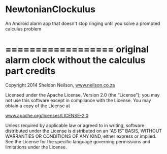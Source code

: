 NewtonianClockulus
==================

An Android alarm app that doesn't stop ringing until you solve a prompted calculus problem


==================
original alarm clock without the calculus part credits
==================
Copyright 2014 Sheldon Neilson, www.neilson.co.za

Licensed under the Apache License, Version 2.0 (the “License”); you may not use this software except in compliance with the License. You may obtain a copy of the License at

www.apache.org/licenses/LICENSE-2.0

Unless required by applicable law or agreed to in writing, software distributed under the License is distributed on an “AS IS” BASIS, WITHOUT WARRANTIES OR CONDITIONS OF ANY KIND, either express or implied. See the License for the specific language governing permissions and limitations under the License.
